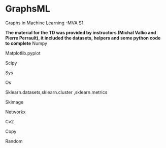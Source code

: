 # GraphsML
Graphs in Machine Learning -MVA S1

**The material for the TD was provided by instructors (Michal Valko and Pierre Perrault), it included the datasets, helpers and some python code to complete**
Numpy 

Matplotlib.pyplot

Scipy

Sys

Os

Sklearn.datasets,sklearn.cluster ,sklearn.metrics

Skimage

Networkx

Cv2

Copy

Random





